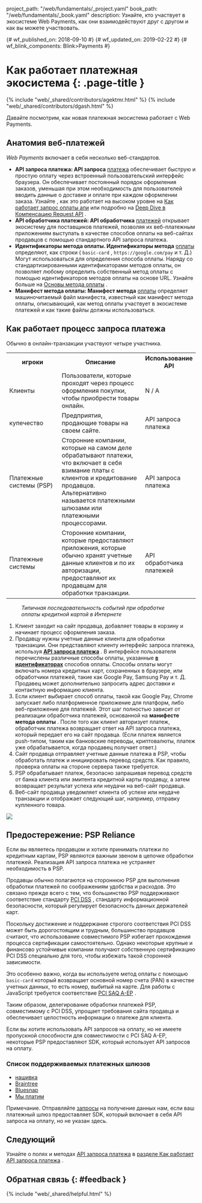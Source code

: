 project_path: "/web/fundamentals/_project.yaml"
book_path: "/web/fundamentals/_book.yaml"
description: Узнайте, кто участвует в экосистеме Web Payments, как они взаимодействуют
  друг с другом и как вы можете участвовать.

{# wf_published_on: 2018-09-10 #} {# wf_updated_on: 2019-02-22 #} {# wf_blink_components: Blink>Payments #}

# Как работает платежная экосистема {: .page-title }

{% include "web/_shared/contributors/agektmr.html" %} {% include "web/_shared/contributors/dgash.html" %}

Давайте посмотрим, как новая платежная экосистема работает с Web Payments.

## Анатомия веб-платежей

*Web Payments* включает в себя несколько веб-стандартов.

- **API запроса платежа: API запроса** [платежа](https://www.w3.org/TR/payment-request/) обеспечивает быструю и простую оплату через встроенный пользовательский интерфейс браузера. Он обеспечивает постоянный порядок оформления заказов, уменьшая при этом необходимость для пользователей вводить данные о доставке и оплате при каждом оформлении заказа. Узнайте , как это работает на высоком уровне на [Как работает запрос оплаты апи](/web/fundamentals/payments/basics/how-payment-request-api-works) или подробно на [Deep Dive в Компенсацию Request API](/web/fundamentals/payments/merchant-guide/deep-dive-into-payment-request) .
- **API обработчика платежей: API обработчика** [платежей](https://w3c.github.io/payment-handler/) открывает экосистему для поставщиков платежей, позволяя их веб-платежным приложениям выступать в качестве способов оплаты на веб-сайтах продавцов с помощью стандартного API запроса платежа.
- **Идентификаторы метода оплаты. Идентификаторы метода** [оплаты](https://w3c.github.io/payment-method-id/) определяют, как строки ( `basic-card` , `https://google.com/pay` и т. Д.) Могут использоваться для определения способа оплаты. Наряду со стандартизированными идентификаторами методов оплаты, он позволяет любому определить собственный метод оплаты с помощью идентификаторов методов оплаты на основе URL. Узнайте больше на [Основы метода оплаты](/web/fundamentals/payments/basics/payment-method-basics) .
- **Манифест метода оплаты: Манифест метода** [оплаты](https://w3c.github.io/payment-method-manifest/) определяет машиночитаемый файл манифеста, известный как манифест метода оплаты, описывающий, как метод оплаты участвует в экосистеме платежей и как такие файлы должны использоваться.

## Как работает процесс запроса платежа

Обычно в онлайн-транзакции участвуют четыре участника.

<table>
  <tr>
   <th style="width:30%;">игроки</th>
   <th style="width:50%;">Описание</th>
   <th style="width:20%;">Использование API</th>
  </tr>
  <tr>
   <td>Клиенты</td>
   <td>Пользователи, которые проходят через процесс оформления покупки, чтобы приобрести товары онлайн.</td>
   <td>N / A</td>
  </tr>
  <tr>
   <td>купечество</td>
   <td>Предприятия, продающие товары на своем сайте.</td>
   <td>API запроса платежа</td>
  </tr>
  <tr>
   <td>Платежные системы (PSP)</td>
   <td>Сторонние компании, которые на самом деле обрабатывают платежи, что включает в себя взимание платы с клиентов и кредитование продавцов. Альтернативно называется платежными шлюзами или платежными процессорами.</td>
   <td>API запроса платежа</td>
  </tr>
  <tr>
   <td>Платежные системы</td>
   <td>Сторонние компании, которые предоставляют приложения, которые обычно хранят учетные данные клиентов и по их авторизации, предоставляют их продавцам для обработки транзакции.</td>
   <td>API обработчика платежей</td>
  </tr>
</table>

<figure>
  <img src="../../images/payment-ecosystem/payment-interactions.png" alt="">
  <figcaption><i>Типичная последовательность событий при обработке оплаты кредитной картой в Интернете</i></figcaption>
</figure>

1. Клиент заходит на сайт продавца, добавляет товары в корзину и начинает процесс оформления заказа.
2. Продавцу нужны учетные данные клиента для обработки транзакции. Они представляют клиенту интерфейс запроса платежа, используя [**API запроса платежа**](/web/fundamentals/payments/basics/how-payment-request-api-works) . В интерфейсе пользователя перечислены различные способы оплаты, указанные [**в идентификаторах**](/web/fundamentals/payments/basics/payment-method-basics) способов оплаты. Способы оплаты могут включать номера кредитных карт, сохраненных в браузере, или обработчики платежей, такие как Google Pay, Samsung Pay и т. Д. Продавец может дополнительно запросить адрес доставки и контактную информацию клиента.
3. Если клиент выбирает способ оплаты, такой как Google Pay, Chrome запускает либо платформенное приложение для платформ, либо веб-приложение для платежей. Этот шаг полностью зависит от реализации обработчика платежей, основанной на **манифесте метода оплаты** . После того как клиент авторизует платеж, обработчик платежа возвращает ответ на API запроса платежа, который передает его на сайт продавца. (Если платеж является push-типом, таким как банковские переводы, криптовалюты, платеж уже обрабатывается, когда продавец получает ответ.)
4. Сайт продавца отправляет учетные данные платежа в PSP, чтобы обработать платеж и инициировать перевод средств. Как правило, проверка оплаты на стороне сервера также требуется.
5. PSP обрабатывает платеж, безопасно запрашивая перевод средств от банка клиента или эмитента кредитной карты продавцу, а затем возвращает результат успеха или неудачи на веб-сайт продавца.
6. Веб-сайт продавца уведомляет клиента об успехе или неудаче транзакции и отображает следующий шаг, например, отправку купленного товара.

![](../../images/payment-ecosystem/payment-transaction-process.png)

## Предостережение: PSP Reliance

Если вы являетесь продавцом и хотите принимать платежи по кредитным картам, PSP являются важным звеном в цепочке обработки платежей. Реализация API запроса платежа не устраняет необходимость в PSP.

Продавцы обычно полагаются на стороннюю PSP для выполнения обработки платежей по соображениям удобства и расходов. Это связано прежде всего с тем, что большинство PSP поддерживают соответствие стандарту [PCI DSS](https://en.wikipedia.org/wiki/Payment_Card_Industry_Data_Security_Standard) , стандарту информационной безопасности, который регулирует безопасность данных держателей карт.

Поскольку достижение и поддержание строгого соответствия PCI DSS может быть дорогостоящим и трудным, большинство продавцов считают, что использование совместимого PSP избегает прохождения процесса сертификации самостоятельно. Однако некоторые крупные и финансово устойчивые компании получают собственную сертификацию PCI DSS специально для того, чтобы избежать такой сторонней зависимости.

Это особенно важно, когда вы используете метод оплаты с помощью `basic-card` который возвращает основной номер счета (PAN) в качестве учетных данных, то есть номер, выбитый на карте. Для работы с JavaScript требуется соответствие [PCI SAQ A-EP](https://www.pcisecuritystandards.org/documents/PCI-DSS-v3_2-SAQ-A_EP.pdf) .

Таким образом, делегирование обработки платежей PSP, совместимому с PCI DSS, упрощает требования сайта продавца и обеспечивает целостность информации о платеже для клиента.

Если вы хотите использовать API запросов на оплату, но не имеете пропускной способности для совместимости с PCI SAQ A-EP, некоторые PSP предоставляют SDK, который использует API запросов на оплату.

### Список поддерживаемых платежных шлюзов

- [нашивка](https://stripe.com/docs/stripe-js/elements/payment-request-button)
- [Braintree](https://developers.braintreepayments.com/guides/payment-request/overview)
- [Bluesnap](https://developers.bluesnap.com/v8976-Basics/docs/payment-request-api)
- [Мы платим](https://developer.wepay.com/docs/mobile/payment-request-api)

Примечание. Отправляйте [запросы](https://github.com/google/WebFundamentals/pulls) на получение данных нам, если ваш платежный шлюз предоставляет SDK, который включает в себя API запроса на оплату, но не указан здесь.

## Следующий

Узнайте о полях и методах [API запроса платежа](/web/fundamentals/payments/basics/how-payment-request-api-works) в [разделе Как работает API запроса платежа](/web/fundamentals/payments/basics/how-payment-request-api-works) .

## Обратная связь {: #feedback }

{% include "web/_shared/helpful.html" %}
